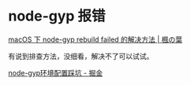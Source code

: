 # node-gyp 报错

[macOS 下 node-gyp rebuild failed 的解决方法 | 楓の葉](https://eliu.github.io/2020/02/27/node-gyp-rebuild-failed-on-catalina/)

有说到排查方法，没细看，解决不了可以试试。

[node-gyp环境配置踩坑 - 掘金](https://juejin.cn/post/7042123168722452516)